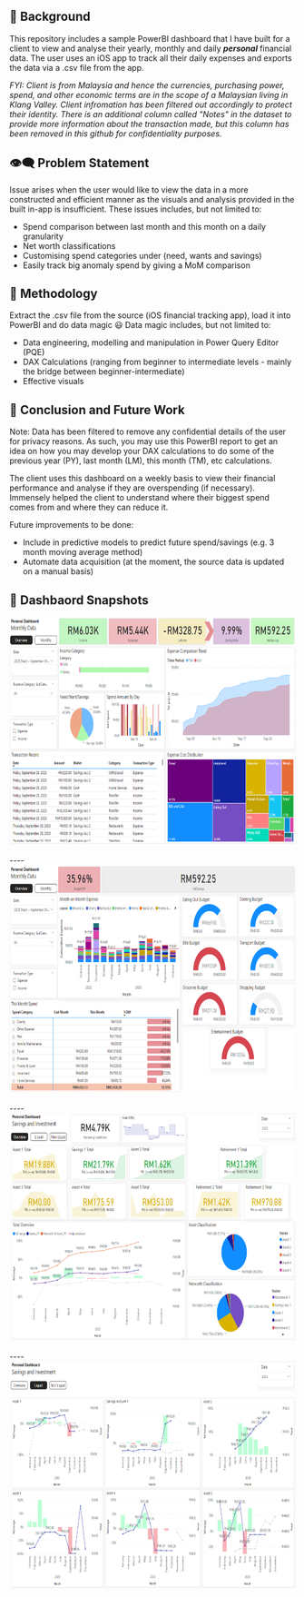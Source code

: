 ## :thought_balloon: Background
This repository includes a sample PowerBI dashboard that I have built for a client to view and analyse their yearly, monthly and daily ***personal*** financial data. The user uses an iOS app to track all their daily expenses and exports the data via a .csv file from the app.

_FYI: Client is from Malaysia and hence the currencies, purchasing power, spend, and other economic terms are in the scope of a Malaysian living in Klang Valley. Client infromation has been filtered out accordingly to protect their identity. There is an additional column called "Notes" in the dataset to provide more information about the transaction made, but this column has been removed in this github for confidentiality purposes._ 

## :eye_speech_bubble: Problem Statement
Issue arises when the user would like to view the data in a more constructed and efficient manner as the visuals and analysis provided in the built in-app is insufficient. These issues includes, but not limited to:
* Spend comparison between last month and this month on a daily granularity
* Net worth classifications
* Customising spend categories under (need, wants and savings)
* Easily track big anomaly spend by giving a MoM comparison

## :dizzy: Methodology
Extract the .csv file from the source (iOS financial tracking app), load it into PowerBI and do data magic :smiley:
Data magic includes, but not limited to:
* Data engineering, modelling and manipulation in Power Query Editor (PQE)
* DAX Calculations (ranging from beginner to intermediate levels - mainly the bridge between beginner-intermediate)
* Effective visuals

## :100: Conclusion and Future Work
Note: Data has been filtered to remove any confidential details of the user for privacy reasons. As such, you may use this PowerBI report to get an idea on how you may develop your DAX calculations to do some of the previous year (PY), last month (LM), this month (TM), etc calculations.

The client uses this dashboard on a weekly basis to view their financial performance and analyse if they are overspending (if necessary). Immensely helped the client to understand where their biggest spend comes from and where they can reduce it. 

Future improvements to be done:
* Include in predictive models to predict future spend/savings (e.g. 3 month moving average method)
* Automate data acquisition (at the moment, the source data is updated on a manual basis)

## :robot: Dashbaord Snapshots
<div>
  <kbd>
    <img src="https://github.com/soyaenthusiast/financial-viz-my/blob/main/sample/sample1.png" title="Monthly Overview" alt="Monthly Overview" width="750" height="400"/>&nbsp;
  </kbd>
</div>
----
<div>
  <kbd>
    <img src="https://github.com/soyaenthusiast/financial-viz-my/blob/main/sample/sample2.png" title="Overview" alt="Overview" width="750" height="400"/>&nbsp;
  </kbd>
</div>
----
<div>
  <kbd>
  <img src="https://github.com/soyaenthusiast/financial-viz-my/blob/main/sample/sample3.png" title="Portfolio" alt="Portfolio" width="750" height="400"/>&nbsp;
  </kbd>
</div>
----
<div>
<kbd>
  <img src="https://github.com/soyaenthusiast/financial-viz-my/blob/main/sample/sample4.png" title="Granular" alt="Granular" width="750" height="400"/>&nbsp;
</kbd>
</div>
